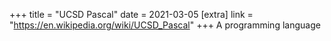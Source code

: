+++
title = "UCSD Pascal"
date = 2021-03-05
[extra]
link = "https://en.wikipedia.org/wiki/UCSD_Pascal"
+++
A programming language

